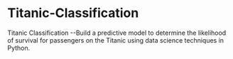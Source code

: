 # Titanic-Classification
Titanic Classification --Build a predictive model to determine the likelihood of survival for passengers on the Titanic using data science techniques in Python.
